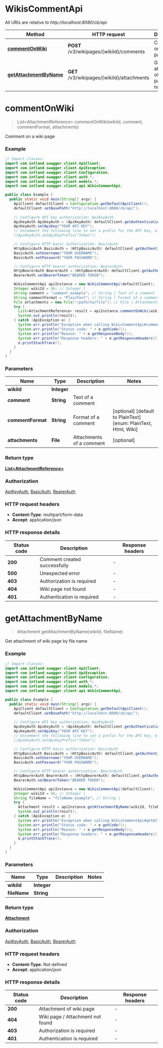 # WikisCommentApi

All URIs are relative to *http://localhost:8080/cb/api*

Method | HTTP request | Description
------------- | ------------- | -------------
[**commentOnWiki**](WikisCommentApi.md#commentOnWiki) | **POST** /v3/wikipages/{wikiId}/comments | Comment on a wiki page
[**getAttachmentByName**](WikisCommentApi.md#getAttachmentByName) | **GET** /v3/wikipages/{wikiId}/attachments | Get attachment of wiki page by file name


<a name="commentOnWiki"></a>
# **commentOnWiki**
> List&lt;AttachmentReference&gt; commentOnWiki(wikiId, comment, commentFormat, attachments)

Comment on a wiki page

### Example
```java
// Import classes:
import com.intland.swagger.client.ApiClient;
import com.intland.swagger.client.ApiException;
import com.intland.swagger.client.Configuration;
import com.intland.swagger.client.auth.*;
import com.intland.swagger.client.models.*;
import com.intland.swagger.client.api.WikisCommentApi;

public class Example {
  public static void main(String[] args) {
    ApiClient defaultClient = Configuration.getDefaultApiClient();
    defaultClient.setBasePath("http://localhost:8080/cb/api");
    
    // Configure API key authorization: ApiKeyAuth
    ApiKeyAuth ApiKeyAuth = (ApiKeyAuth) defaultClient.getAuthentication("ApiKeyAuth");
    ApiKeyAuth.setApiKey("YOUR API KEY");
    // Uncomment the following line to set a prefix for the API key, e.g. "Token" (defaults to null)
    //ApiKeyAuth.setApiKeyPrefix("Token");

    // Configure HTTP basic authorization: BasicAuth
    HttpBasicAuth BasicAuth = (HttpBasicAuth) defaultClient.getAuthentication("BasicAuth");
    BasicAuth.setUsername("YOUR USERNAME");
    BasicAuth.setPassword("YOUR PASSWORD");

    // Configure HTTP bearer authorization: BearerAuth
    HttpBearerAuth BearerAuth = (HttpBearerAuth) defaultClient.getAuthentication("BearerAuth");
    BearerAuth.setBearerToken("BEARER TOKEN");

    WikisCommentApi apiInstance = new WikisCommentApi(defaultClient);
    Integer wikiId = 56; // Integer | 
    String comment = "comment_example"; // String | Text of a comment
    String commentFormat = "PlainText"; // String | Format of a comment
    File attachments = new File("/path/to/file"); // File | Attachments of a comment
    try {
      List<AttachmentReference> result = apiInstance.commentOnWiki(wikiId, comment, commentFormat, attachments);
      System.out.println(result);
    } catch (ApiException e) {
      System.err.println("Exception when calling WikisCommentApi#commentOnWiki");
      System.err.println("Status code: " + e.getCode());
      System.err.println("Reason: " + e.getResponseBody());
      System.err.println("Response headers: " + e.getResponseHeaders());
      e.printStackTrace();
    }
  }
}
```

### Parameters

Name | Type | Description  | Notes
------------- | ------------- | ------------- | -------------
 **wikiId** | **Integer**|  |
 **comment** | **String**| Text of a comment |
 **commentFormat** | **String**| Format of a comment | [optional] [default to PlainText] [enum: PlainText, Html, Wiki]
 **attachments** | **File**| Attachments of a comment | [optional]

### Return type

[**List&lt;AttachmentReference&gt;**](AttachmentReference.md)

### Authorization

[ApiKeyAuth](../README.md#ApiKeyAuth), [BasicAuth](../README.md#BasicAuth), [BearerAuth](../README.md#BearerAuth)

### HTTP request headers

 - **Content-Type**: multipart/form-data
 - **Accept**: application/json

### HTTP response details
| Status code | Description | Response headers |
|-------------|-------------|------------------|
**200** | Comment created successfully |  -  |
**500** | Unexpected error |  -  |
**403** | Authorization is required |  -  |
**404** | Wiki page not found |  -  |
**401** | Authentication is required |  -  |

<a name="getAttachmentByName"></a>
# **getAttachmentByName**
> Attachment getAttachmentByName(wikiId, fileName)

Get attachment of wiki page by file name

### Example
```java
// Import classes:
import com.intland.swagger.client.ApiClient;
import com.intland.swagger.client.ApiException;
import com.intland.swagger.client.Configuration;
import com.intland.swagger.client.auth.*;
import com.intland.swagger.client.models.*;
import com.intland.swagger.client.api.WikisCommentApi;

public class Example {
  public static void main(String[] args) {
    ApiClient defaultClient = Configuration.getDefaultApiClient();
    defaultClient.setBasePath("http://localhost:8080/cb/api");
    
    // Configure API key authorization: ApiKeyAuth
    ApiKeyAuth ApiKeyAuth = (ApiKeyAuth) defaultClient.getAuthentication("ApiKeyAuth");
    ApiKeyAuth.setApiKey("YOUR API KEY");
    // Uncomment the following line to set a prefix for the API key, e.g. "Token" (defaults to null)
    //ApiKeyAuth.setApiKeyPrefix("Token");

    // Configure HTTP basic authorization: BasicAuth
    HttpBasicAuth BasicAuth = (HttpBasicAuth) defaultClient.getAuthentication("BasicAuth");
    BasicAuth.setUsername("YOUR USERNAME");
    BasicAuth.setPassword("YOUR PASSWORD");

    // Configure HTTP bearer authorization: BearerAuth
    HttpBearerAuth BearerAuth = (HttpBearerAuth) defaultClient.getAuthentication("BearerAuth");
    BearerAuth.setBearerToken("BEARER TOKEN");

    WikisCommentApi apiInstance = new WikisCommentApi(defaultClient);
    Integer wikiId = 56; // Integer | 
    String fileName = "fileName_example"; // String | 
    try {
      Attachment result = apiInstance.getAttachmentByName(wikiId, fileName);
      System.out.println(result);
    } catch (ApiException e) {
      System.err.println("Exception when calling WikisCommentApi#getAttachmentByName");
      System.err.println("Status code: " + e.getCode());
      System.err.println("Reason: " + e.getResponseBody());
      System.err.println("Response headers: " + e.getResponseHeaders());
      e.printStackTrace();
    }
  }
}
```

### Parameters

Name | Type | Description  | Notes
------------- | ------------- | ------------- | -------------
 **wikiId** | **Integer**|  |
 **fileName** | **String**|  |

### Return type

[**Attachment**](Attachment.md)

### Authorization

[ApiKeyAuth](../README.md#ApiKeyAuth), [BasicAuth](../README.md#BasicAuth), [BearerAuth](../README.md#BearerAuth)

### HTTP request headers

 - **Content-Type**: Not defined
 - **Accept**: application/json

### HTTP response details
| Status code | Description | Response headers |
|-------------|-------------|------------------|
**200** | Attachment of wiki page |  -  |
**404** | Wiki page / Attachment not found |  -  |
**403** | Authorization is required |  -  |
**401** | Authentication is required |  -  |

